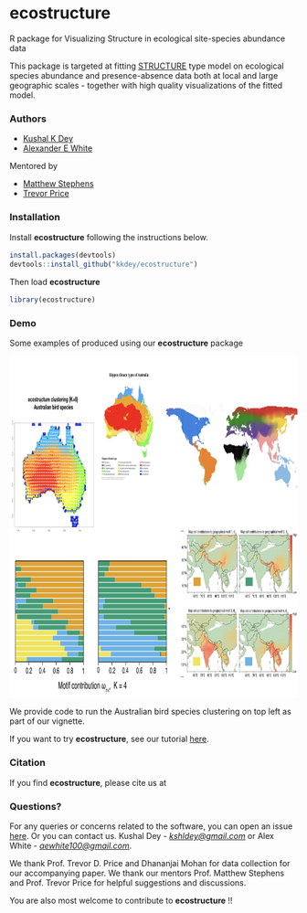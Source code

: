 # ecostructure
R package for Visualizing Structure in ecological site-species abundance data

This package is targeted at fitting [STRUCTURE](http://www.genetics.org/content/155/2/945)
type model on ecological species abundance and presence-absence data both at local
and large geographic scales - together with high quality visualizations of the fitted
model.

### Authors 

- [Kushal K Dey](https://kkdey.github.io) 
- [Alexander E White](http://www.alexwhitebiology.com/)

Mentored by 

- [Matthew Stephens](http://stephenslab.uchicago.edu/)
- [Trevor Price](https://pondside.uchicago.edu/ecol-evol/people/price.html)

### Installation

Install **ecostructure** following the instructions below.



```R
install.packages(devtools)
devtools::install_github("kkdey/ecostructure")
```
Then load **ecostructure**

```R
library(ecostructure)
```

### Demo

Some examples of produced using our **ecostructure** package

<img src="bin/ecostructure.2.001.png" alt="misc" height="600" width="800" align = "middle">

We provide code to run the Australian bird species clustering on top left as part
of our vignette.

If you want to try **ecostructure**, see our tutorial [here](https://github.com/kkdey/ecostructure/blob/master/vignettes/ecostructure.Rmd).


### Citation

If you find **ecostructure**, please cite us at

### Questions?

For any queries or concerns related to the software, you can open an issue [here](https://github.com/kkdey/ecostructure/issues). Or you can contact 
us. Kushal Dey - *kshldey@gmail.com* or Alex White -
*aewhite100@gmail.com*.

We thank Prof. Trevor D. Price and Dhananjai Mohan for data collection for our
accompanying paper. We thank our mentors Prof. Matthew Stephens and 
Prof. Trevor Price for helpful suggestions and discussions. 

You are also most welcome to contribute to **ecostructure** !!









